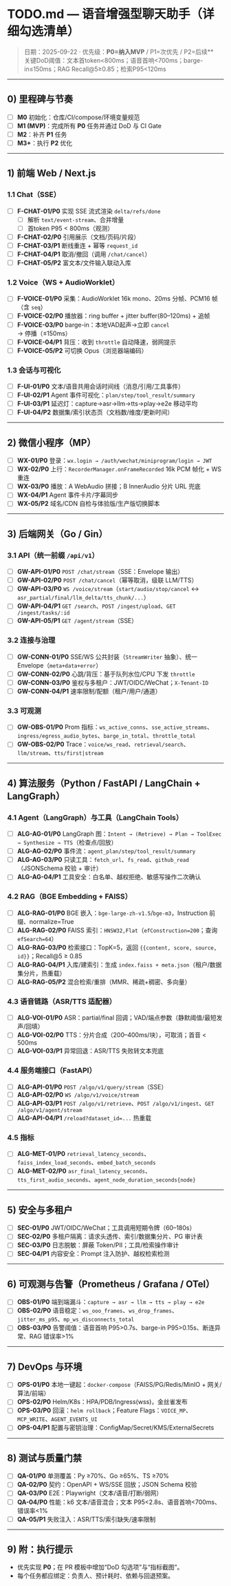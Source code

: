 
# TODO.md — 语音增强型聊天助手（详细勾选清单）
> 日期：2025-09-22 · 优先级：**P0=纳入MVP** / P1=次优先 / P2=后续**  
> 关键DoD阈值：文本首token<800ms；语音首响<700ms；barge-in≤150ms；RAG Recall@5≥0.85；检索P95<120ms

---

## 0) 里程碑与节奏
- [ ] **M0** 初始化：仓库/CI/compose/环境变量规范
- [ ] **M1 (MVP)**：完成所有 **P0** 任务并通过 DoD 与 CI Gate
- [ ] **M2**：补齐 **P1** 任务
- [ ] **M3+**：执行 **P2** 优化

---

## 1) 前端 Web / Next.js
### 1.1 Chat（SSE）
- [ ] **F-CHAT-01/P0** 实现 SSE 流式渲染 `delta/refs/done`
  - [ ] 解析 `text/event-stream`、合并增量
  - [ ] 首token P95 < 800ms（观测）
- [ ] **F-CHAT-02/P0** 引用展示（文档/页码/片段）
- [ ] **F-CHAT-03/P1** 断线重连 + 幂等 `request_id`
- [ ] **F-CHAT-04/P1** 取消/撤回（调用 `/chat/cancel`）
- [ ] **F-CHAT-05/P2** 富文本/文件输入联动入库

### 1.2 Voice（WS + AudioWorklet）
- [ ] **F-VOICE-01/P0** 采集：AudioWorklet 16k mono、20ms 分帧、PCM16 帧（含 `seq`）
- [ ] **F-VOICE-02/P0** 播放器：ring buffer + jitter buffer(80–120ms) + 追帧
- [ ] **F-VOICE-03/P0** barge-in：本地VAD起声→立即 `cancel` → 停播（≤150ms）
- [ ] **F-VOICE-04/P1** 背压：收到 `throttle` 自动降速，弱网提示
- [ ] **F-VOICE-05/P2** 可切换 Opus（浏览器端编码）

### 1.3 会话与可视化
- [ ] **F-UI-01/P0** 文本/语音共用会话时间线（消息/引用/工具事件）
- [ ] **F-UI-02/P1** Agent 事件可视化：`plan/step/tool_result/summary`
- [ ] **F-UI-03/P1** 延迟灯：capture→asr→llm→tts→play→e2e 移动平均
- [ ] **F-UI-04/P2** 数据集/索引状态页（文档数/维度/更新时间）

---

## 2) 微信小程序（MP）
- [ ] **WX-01/P0** 登录：`wx.login → /auth/wechat/miniprogram/login → JWT`
- [ ] **WX-02/P0** 上行：`RecorderManager.onFrameRecorded` 16k PCM 帧化 + WS 重连
- [ ] **WX-03/P0** 播放：A WebAudio 拼接；B InnerAudio 分片 URL 兜底
- [ ] **WX-04/P1** Agent 事件卡片/字幕同步
- [ ] **WX-05/P2** 域名/CDN 自检与体验版/生产版切换脚本

---

## 3) 后端网关（Go / Gin）
### 3.1 API（统一前缀 `/api/v1`）
- [ ] **GW-API-01/P0** `POST /chat/stream`（SSE：Envelope 输出）
- [ ] **GW-API-02/P0** `POST /chat/cancel`（幂等取消，级联 LLM/TTS）
- [ ] **GW-API-03/P0** `WS /voice/stream`（`start/audio/stop/cancel` ↔ `asr_partial/final/llm_delta/tts_chunk/...`）
- [ ] **GW-API-04/P1** `GET /search`、`POST /ingest/upload`、`GET /ingest/tasks/:id`
- [ ] **GW-API-05/P1** `GET /agent/stream`（SSE）

### 3.2 连接与治理
- [ ] **GW-CONN-01/P0** SSE/WS 公共封装（`StreamWriter` 抽象）、统一 Envelope（`meta+data+error`）
- [ ] **GW-CONN-02/P0** 心跳/背压：基于队列水位/CPU 下发 `throttle`
- [ ] **GW-CONN-03/P0** 鉴权与多租户：JWT/OIDC/WeChat；`X-Tenant-ID`
- [ ] **GW-CONN-04/P1** 速率限制/配额（租户/用户/通道）

### 3.3 可观测
- [ ] **GW-OBS-01/P0** Prom 指标：`ws_active_conns`、`sse_active_streams`、`ingress/egress_audio_bytes`、`barge_in_total`、`throttle_total`
- [ ] **GW-OBS-02/P0** Trace：`voice/ws_read`、`retrieval/search`、`llm/stream`、`tts/first|stream`

---

## 4) 算法服务（Python / FastAPI / LangChain + LangGraph）
### 4.1 Agent（LangGraph）与工具（LangChain Tools）
- [ ] **ALG-AG-01/P0** LangGraph 图：`Intent → (Retrieve) → Plan → ToolExec → Synthesize → TTS`（检查点/回放）
- [ ] **ALG-AG-02/P0** 事件流：`agent_plan/step/tool_result/summary`
- [ ] **ALG-AG-03/P0** 只读工具：`fetch_url`、`fs_read`、`github_read`（JSONSchema 校验 + 审计）
- [ ] **ALG-AG-04/P1** 工具安全：白名单、越权拒绝、敏感写操作二次确认

### 4.2 RAG（BGE Embedding + FAISS）
- [ ] **ALG-RAG-01/P0** BGE 嵌入：`bge-large-zh-v1.5`/`bge-m3`，Instruction 前缀、normalize=True
- [ ] **ALG-RAG-02/P0** FAISS 索引：`HNSW32,Flat`（`efConstruction=200`；查询 `efSearch=64`）
- [ ] **ALG-RAG-03/P0** 检索接口：TopK=5，返回 `{{content, score, source, id}}`；Recall@5 ≥ 0.85
- [ ] **ALG-RAG-04/P1** 入库/建索引：生成 `index.faiss + meta.json`（租户/数据集分片，热重载）
- [ ] **ALG-RAG-05/P2** 混合检索/重排（MMR、稀疏+稠密、多向量）

### 4.3 语音链路（ASR/TTS 适配器）
- [ ] **ALG-VOI-01/P0** ASR：partial/final 回调；VAD/端点参数（静默阈值/最短发声/回填）
- [ ] **ALG-VOI-02/P0** TTS：分片合成（200–400ms/块），可取消；首音 < 500ms
- [ ] **ALG-VOI-03/P1** 异常回退：ASR/TTS 失败转文本兜底

### 4.4 服务端接口（FastAPI）
- [ ] **ALG-API-01/P0** `POST /algo/v1/query/stream`（SSE）
- [ ] **ALG-API-02/P0** `WS /algo/v1/voice/stream`
- [ ] **ALG-API-03/P1** `POST /algo/v1/retrieve`、`POST /algo/v1/ingest`、`GET /algo/v1/agent/stream`
- [ ] **ALG-API-04/P1** `/reload?dataset_id=...` 热重载

### 4.5 指标
- [ ] **ALG-MET-01/P0** `retrieval_latency_seconds`、`faiss_index_load_seconds`、`embed_batch_seconds`
- [ ] **ALG-MET-02/P0** `asr_final_latency_seconds`、`tts_first_audio_seconds`、`agent_node_duration_seconds{node}`

---

## 5) 安全与多租户
- [ ] **SEC-01/P0** JWT/OIDC/WeChat；工具调用短期令牌（60–180s）
- [ ] **SEC-02/P0** 多租户隔离：请求头透传、索引/数据集分片、PG 审计表
- [ ] **SEC-03/P0** 日志脱敏：屏蔽 Token/PII；工具/检索操作审计
- [ ] **SEC-04/P1** 内容安全：Prompt 注入防护、越权检索检测

---

## 6) 可观测与告警（Prometheus / Grafana / OTel）
- [ ] **OBS-01/P0** 端到端漏斗：`capture → asr → llm → tts → play → e2e`
- [ ] **OBS-02/P0** 语音稳定：`ws_ooo_frames`、`ws_drop_frames`、`jitter_ms_p95`、`mp_ws_disconnects_total`
- [ ] **OBS-03/P0** 告警阈值：语音首响 P95>0.7s、barge-in P95>0.15s、断连异常、RAG 错误率>1%

---

## 7) DevOps 与环境
- [ ] **OPS-01/P0** 本地一键起：`docker-compose`（FAISS/PG/Redis/MinIO + 网关/算法/前端）
- [ ] **OPS-02/P0** Helm/K8s：HPA/PDB/Ingress(wss)，金丝雀发布
- [ ] **OPS-03/P0** 回滚：`helm rollback`；Feature Flags：`VOICE_MP`、`MCP_WRITE`、`AGENT_EVENTS_UI`
- [ ] **OPS-04/P1** 配置与密钥治理：ConfigMap/Secret/KMS/ExternalSecrets

---

## 8) 测试与质量门禁
- [ ] **QA-01/P0** 单测覆盖：Py ≥70%、Go ≥65%、TS ≥70%
- [ ] **QA-02/P0** 契约：OpenAPI + WS/SSE 回放；JSON Schema 校验
- [ ] **QA-03/P0** E2E：Playwright（文本/语音/打断/弱网）
- [ ] **QA-04/P0** 性能：k6 文本/语音混合；文本 P95<2.8s、语音首响<700ms、错误率<1%
- [ ] **QA-05/P1** 失败注入：ASR/TTS/索引缺失/速率限制

---

## 9) 附：执行提示
- 优先实现 **P0**；在 PR 模板中增加“DoD 勾选项”与“指标截图”。
- 每个任务都应绑定：负责人、预计耗时、依赖与回退预案。
